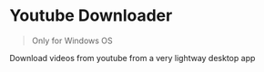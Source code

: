 # Youtube Downloader

> Only for Windows OS

Download videos from youtube from a very lightway desktop app

